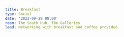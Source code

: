 ```yaml
---
title: Breakfast
type: Social
date: '2022-09-29 08:00'
room: The South Hub, The Galleries
lead: Networking with breakfast and coffee provided. 
---
```

